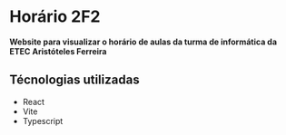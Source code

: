 # Horário 2F2
**Website para visualizar o horário de aulas da turma de informática da ETEC Aristóteles Ferreira**

## Técnologias utilizadas
* React
* Vite
* Typescript
